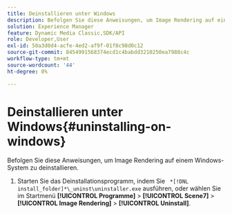 ```yaml
---
title: Deinstallieren unter Windows
description: Befolgen Sie diese Anweisungen, um Image Rendering auf einem Windows-System zu deinstallieren.
solution: Experience Manager
feature: Dynamic Media Classic,SDK/API
role: Developer,User
exl-id: 50a3d0d4-acfe-4ed2-af9f-01f8c98d0c12
source-git-commit: 8454991568374ecd1c4babdd3210250ea7988c4c
workflow-type: tm+mt
source-wordcount: '44'
ht-degree: 0%

---
```


# Deinstallieren unter Windows{#uninstalling-on-windows}

Befolgen Sie diese Anweisungen, um Image Rendering auf einem Windows-System zu deinstallieren.

1. Starten Sie das Deinstallationsprogramm, indem Sie ` *[!DNL install_folder]*\_uninst\uninstaller.exe` ausführen, oder wählen Sie im Startmenü **[!UICONTROL Programme]** > **[!UICONTROL Scene7]** > **[!UICONTROL Image Rendering]** > **[!UICONTROL Uninstall]**.
